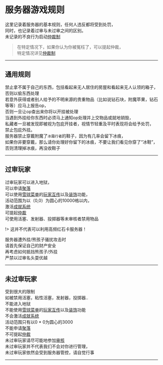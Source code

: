 # 服务器游戏规则

这里记录着服务器的基本规则，任何人违反都将受到处罚，  
同时，也记录着过审与未过审之间的区别。  
未记录的不良行为启动[仲裁制](rule/trial.md)  

> 在特定情况下，如果你认为你被冤枉了，可以提起仲裁，  
特定情况详见[仲裁制](rule/trial.md)

* * *

## 通用规则

禁止拿不属于自己的东西，包括看起来无人居住的房屋和看起来无人认领的箱子，否则以偷东西处理  
若意外获得或者别人给予的不明来源的贵重物品（比如说钻石块，附魔苹果，钻石等等）应马上报告op，  
否则一旦让op查出来你将以开挂被处理  
当遇到外挂给你东西时必须马上通知op处理并上交物品或就地销毁，  
私藏者一旦被发现即被视为包庇开挂者，视情节轻重及平时表现将会给予处罚，  
禁止包庇外挂。  
服务器禁止穿戴附魔了`冰霜行者`的鞋子，因为有几率会留下冰痕，  
如果你非要穿戴，那么请你处理好你留下的冰痕，不要让我们看见你穿了“冰鞋”，  
否则清理掉冰痕，再没收鞋子

* * *

## 过审玩家

过审玩家可以进入地狱，  
可以申请[聚落](world/ld.md)  
可以使用[雪球菜单](world/characteristic.md#雪球菜单)的[玩家互传](world/characteristic.md#玩家互传)以及[装饰](world/characteristic.md#装饰)功能，  
活动范围为以（0,0）为圆心的10000格以内，  
激活[成就系统](world/characteristic.md#成就)  
可提起[仲裁](rule/trial.md)  
可使用活塞、发射器、投掷器等未审核者禁用物品  

!> 这并不代表可以利用高频红石卡服务器！ 

服务器遭外挂/熊孩子骚扰攻击时  
请首先保证自己的财产安全  
再考虑如何抵挡熊孩子/外挂  
严禁以过审名头耍优越  

* * *

## 未过审玩家

受到很大的限制  
如被禁用活塞，粘性活塞，发射器，投掷器..   
不能进入地狱  
不能使用[雪球菜单](world/characteristic.md#雪球菜单)的[玩家互传](world/characteristic.md#玩家互传)以及[装饰](world/characteristic.md#装饰)功能  
不会激活[成就系统](world/characteristic.md#成就)  
活动范围只有以0 * 0为圆心的3000  
不能申请[聚落](world/ld.md)  
不可提起[仲裁](rule/trial.md)  
未过审玩家请尽可能地参加[审核](rule/gs.md)  
未过审玩家并不代表我们不会对你进行管理，  
未过审玩家依然会受到服务器管控，请自觉行事

* * *
